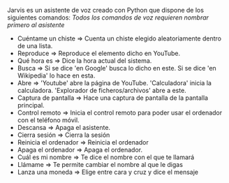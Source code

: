 Jarvis es un asistente de voz creado con Python que dispone de los siguientes comandos:
*Todos los comandos de voz requieren nombrar primero al asistente*
  - Cuéntame un chiste => Cuenta un chiste elegido aleatoriamente dentro de una lista.
  - Reproduce => Reproduce el elemento dicho en YouTube.
  - Qué hora es => Dice la hora actual del sistema.
  - Busca => Si se dice 'en Google' busca lo dicho en este. Si se dice 'en Wikipedia' lo hace en esta.
  - Abre => 'Youtube' abre la página de YouTube. 'Calculadora' inicia la calculadora. 'Explorador de ficheros/archivos' abre a este.
  - Captura de pantalla => Hace una captura de pantalla de la pantalla principal.
  - Control remoto => Inicia el control remoto para poder usar el ordenador con el teléfono móvil.
  - Descansa => Apaga el asistente.
  - Cierra sesión => Cierra la sesión
  - Reinicia el ordenador =>  Reinicia el ordenador
  - Apaga el ordenador => Apaga el ordenador.
  - Cuál es mi nombre => Te dice el nombre con el que te llamará
  - Llámame => Te permite cambiar el nombre al que le digas
  - Lanza una moneda => Elige entre cara y cruz y dice el mensaje
